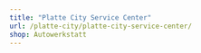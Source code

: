 ```yaml
---
title: "Platte City Service Center"
url: /platte-city/platte-city-service-center/
shop: Autowerkstatt
---
```

